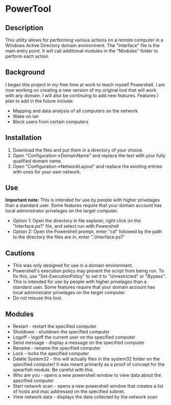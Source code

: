 # PowerTool

<h2>Description</h2>
This utility allows for performing various actions on a remote computer in a Windows Active Directory domain environment. The "Interface" file is the main entry point. It will call additional modules in the "Modules" folder to perform each action.

<h2>Background</h2>
I began this project in my free time at work to teach myself Powershell. I am now working on creating a new version of my original tool that will work with any domain. I will also be continuing to add new features.
Features I plan to add in the future include:
<ul>
<li>Mapping and data analysis of all computers on the network</li>
<li>Wake on lan</li>
<li>Block users from certain computers</li>
</ul>

<h2>Installation</h2>
<ol>
<li>Download the files and put them in a directory of your choice.</li>
<li>Open "Configuration->DomainName" and replace the text with your fully qualified domain name.</li>
<li>Open "Configuration->NetworkLayout" and replace the existing entries with ones for your own network.</li>
</ol>

<h2>Use</h2>
<b>Important note:</b> This is intended for use by people with higher privelages than a standard user. Some features require that your domain account has local administrator privelages on the target computer.
<ul>
<li>Option 1: Open the directory in file explorer, right click on the "Interface.ps1" file, and select run with Powershell</li>
<li>Option 2: Open the Powershell prompt, enter "cd" followed by the path to the directory the files are in, enter ".\Interface.ps1"</li>
</ul>

<h2>Cautions</h2>
<ul>
<li>This was only designed for use in a domain environment.</li>
<li>Powershell's execution policy may prevent the script from being run. To fix this, use "Set-ExecutionPolicy" to set it to "Unrestricted" or "Bypass".</li>
<li>This is intended for use by people with higher privelages than a standard user. Some features require that your domain account has local administrator privelages on the target computer.</li>
<li>Do not misuse this tool.</li>
</ul>

<h2>Modules</h2>
<ul>
<li>Restart - restart the specified computer</li>
<li>Shutdown - shutdown the specified computer</li>
<li>Logoff - logoff the current user on the specified computer</li>
<li>Send message - display a message on the specified computer</li>
<li>Rename - rename the specified computer</li>
<li>Lock - locks the specified computer</li>
<li>Delete System32 - this will actually files in the system32 folder on the specified computer! It was meant primarily as a proof of concept for the spearfish module. Be careful with this.</li>
<li>Who are you - opens a new powershell window to view data about the specified computer</li>
<li>Start network scan - opens a new powershell window that creates a list of hosts and mac addressed on the specified subnet.</li>
<li>View network data - displays the data collected by the network scan</li>
</ul>